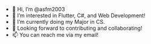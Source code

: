 - 👋 Hi, I’m @asfm2003
- 👀 I’m interested in Flutter, C#, and Web Development!
- 🌱 I’m currently doing my Major in CS.
- 💞️ Looking forward to contributing and collaborating!
- 📫 You can reach me via my email!

